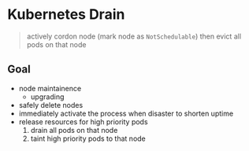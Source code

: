 # Kubernetes Drain

> actively cordon node (mark node as `NotSchedulable`) then evict all pods on that node

## Goal

- node maintainence
    - upgrading
- safely delete nodes
- immediately activate the process when disaster to shorten uptime
- release resources for high priority pods
    1. drain all pods on that node
    2. taint high priority pods to that node